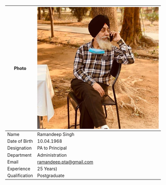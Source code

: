 
| Photo | ![Display picture](Photos/raman.jpg) 
| ------ | -------- |
| Name | Ramandeep Singh |
| Date of Birth | 10.04.1968 |
| Designation | PA to Principal |
| Department | Administration |
| Email | ramandeep.pta@gmail.com |
| Experience | 25 Years) |
| Qualification | Postgraduate| 
